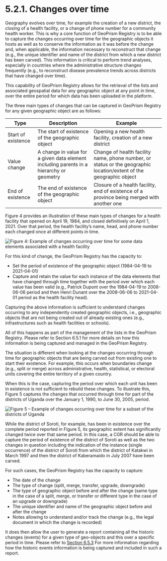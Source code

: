 # 5.2.1. Changes over time

Geography evolves over time, for example the creation of a new district, the closing of a health facility, or a change of phone number for a community health worker. This is why a core function of GeoPrism Registry is to be able to capture the changes occurring over time for the geographic objects it hosts as well as to conserve the information as it was before the change and, when applicable, the information necessary to reconstruct that change (e.g., the unique identifier and name of the district from which a new district has been carved). This information is critical to perform trend analyses, especially in countries where the administrative structure changes frequently (e.g., to reconstruct disease prevalence trends across districts that have changed over time).

This capability of GeoPrism Registry allows for the retrieval of the lists and associated geospatial data for any geographic object at any point in time, over the entire period for which data has been uploaded in the platform.

The three main types of changes that can be captured in GeoPrism Registry for any given geographic object are as follows:

| Type               | Description                                                                             | Example                                                                                                            |
| ------------------ | --------------------------------------------------------------------------------------- | ------------------------------------------------------------------------------------------------------------------ |
| Start of existence | The start of existence of the geographic object                                         | Opening a new health facility, creation of a new district                                                          |
| Value change       | A change in value for a given data element including parents in a hierarchy or geometry | Change of health facility name, phone number, or status or the geographic location/extent of the geographic object |
| End of existence   | The end of existence of the geographic object                                           | Closure of a health facility, end of existence of a province being merged with another one                         |

Figure 4 provides an illustration of these main types of changes for a health facility that opened on April 19, 1984, and closed definitively on April 1, 2021. Over that period, the health facility’s name, head, and phone number each changed once at different points in time.

![Figure 4: Example of changes occurring over time for some data elements associated with a health facility](https://lh6.googleusercontent.com/cB5LZJXz4YBUUCe3ziMytMwrW7U1R6Md0BRjdZk4-cPZZ7AAQVRW27rMdHx3sYvPxgQLi-sstaUvLztC3ohUres8Swa-b9BaPa6-J\_SIQH5pEXK4ILdTpDl9p59zv-dhrv2\_8JXrnrs1G7tSCgQbME43LkXr5rXBMhUsuwvUqlTvkYIEVBcqG4gB)

For this kind of change, the GeoPrism Registry has the capacity to:

* Set the period of existence of the geographic object (1984-04-19 to 2021-04-01)
* Capture and retain the value for each instance of the data elements that have changed through time together with the period over which each value has been valid (e.g., Patrick Dupont over the 1984-04-19 to 2008-06-06 period and then Henri Dunant over the 2008-06-06 to 2021-04-01 period as the health facility head).

Capturing the above information is sufficient to understand changes occurring to any independently created geographic objects, i.e., geographic objects that are not being created out of already existing ones (e.g., infrastructures such as health facilities or schools).

All of this happens as part of the management of the lists in the GeoPrism Registry. Please refer to Section 6.5.1 for more details on how this information is being captured and managed in the GeoPrism Registry.

The situation is different when looking at the changes occurring through time for geographic objects that are being carved out from existing one to start their existence. For example, this occurs when boundaries change (e.g., split or merge) across administrative, health, statistical, or electoral units covering the entire territory of a given country.

When this is the case, capturing the period over which each unit has been in existence is not sufficient to rebuild these changes. To illustrate this, Figure 5 captures the changes that occurred through time for part of the districts of Uganda over the January 1, 1990, to June 30, 2005, period.

![Figure 5 – Example of changes occurring over time for a subset of the districts of Uganda](https://lh5.googleusercontent.com/W1lHU\_iicFzFDMi3NwMuBuNNFhw0ODkfD1jiG0bkrlQSD7liSLq2j07IQVFjEaDnOb4sZLxkOHf226hgy6WHe0GI85CjaA22B3JmNMyEYVdPF0JoBdU8o-X3RCphCsnpf3QM\_7NmSfAggiB\_XWufEpXUpcDP3NmSnaCNCP7QQBaWok7eUp4j3wWH)

While the district of Soroti, for example, has been in existence over the complete period reported in Figure 5, its geographic extent has significantly changed twice over that same period. In this case, a CGR should be able to capture the period of existence of the district of Soroti as well as the two changes in question including the indication of the instance (single occurrence) of the district of Soroti from which the district of Katakwi in March 1997 and then the district of Kaberamaido in July 2007 have been carved.

For such cases, the GeoPrism Registry has the capacity to capture:

* The date of the change
* The type of change (split, merge, transfer, upgrade, downgrade)
* The type of geographic object before and after the change (same type in the case of a split, merge, or transfer or different type in the case of an upgrade or downgrade)
* The unique identifier and name of the geographic object before and after the change
* Notes allowing to understand and/or track the change (e.g., the legal document in which the change is recorded)

It does then allow the user to generate a report containing all the historic changes (events) for a given type of geo-objects and this over a specific period in time. Please refer to [Section 6.5.3](../../../../versions/current/geoprism-registry-tutorial/#6.5.3) For more information regarding how the historic events information is being captured and included in such a report.
